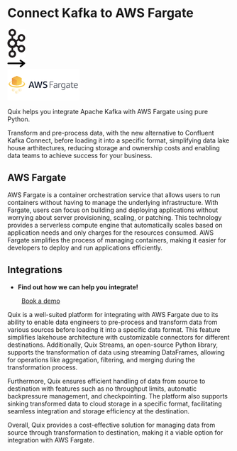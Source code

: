 # Connect Kafka to AWS Fargate

<div class="connect-images cards blog-grid-card" markdown>
<div>
<img src="../images/kafka_logo.png" width="40px" />
</div>
<div>
<img src="../images/arrow.svg" width="40px" />
</div>
<div>
<img src="./images/aws-fargate_1.jpg" />
</div>
</div>

Quix helps you integrate Apache Kafka with AWS Fargate using pure Python.

Transform and pre-process data, with the new alternative to Confluent Kafka Connect, before loading it into a specific format, simplifying data lake house arthitectures, reducing storage and ownership costs and enabling data teams to achieve success for your business.

## AWS Fargate

AWS Fargate is a container orchestration service that allows users to run containers without having to manage the underlying infrastructure. With Fargate, users can focus on building and deploying applications without worrying about server provisioning, scaling, or patching. This technology provides a serverless compute engine that automatically scales based on application needs and only charges for the resources consumed. AWS Fargate simplifies the process of managing containers, making it easier for developers to deploy and run applications efficiently.

## Integrations

<div class="grid cards" markdown>

- __Find out how we can help you integrate!__

    <a class="md-button md-button--primary" href="https://share.hsforms.com/1iW0TmZzKQMChk0lxd_tGiw4yjw2?__hstc=175542013.2303933fbd746c0ac86d9ccbe9bc9100.1728383268831.1729603416735.1729620918855.31&__hssc=175542013.1.1729620918855&__hsfp=2132701734" target="_blank" style="margin:.5rem;">Book a demo</a>

</div>


Quix is a well-suited platform for integrating with AWS Fargate due to its ability to enable data engineers to pre-process and transform data from various sources before loading it into a specific data format. This feature simplifies lakehouse architecture with customizable connectors for different destinations. Additionally, Quix Streams, an open-source Python library, supports the transformation of data using streaming DataFrames, allowing for operations like aggregation, filtering, and merging during the transformation process. 

Furthermore, Quix ensures efficient handling of data from source to destination with features such as no throughput limits, automatic backpressure management, and checkpointing. The platform also supports sinking transformed data to cloud storage in a specific format, facilitating seamless integration and storage efficiency at the destination. 

Overall, Quix provides a cost-effective solution for managing data from source through transformation to destination, making it a viable option for integration with AWS Fargate.

